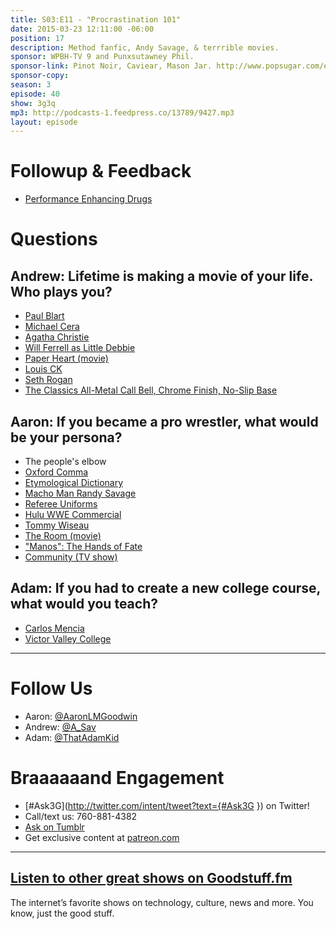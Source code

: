 ```yaml
---
title: S03:E11 - "Procrastination 101"
date: 2015-03-23 12:11:00 -06:00
position: 17
description: Method fanfic, Andy Savage, & terrrible movies.
sponsor: WPBH-TV 9 and Punxsutawney Phil.
sponsor-link: Pinot Noir, Caviear, Mason Jar. http://www.popsugar.com/entertainment/Pinot-Noir-Song-From-Unbreakable-Kimmy-Schmidt-37091502
sponsor-copy: 
season: 3
episode: 40
show: 3g3q
mp3: http://podcasts-1.feedpress.co/13789/9427.mp3
layout: episode
---
```


# Followup & Feedback

- [Performance Enhancing Drugs](http://www.mayoclinic.org/healthy-living/fitness/in-depth/performance-enhancing-drugs/art-20046134)

# Questions

## Andrew: Lifetime is making a movie of your life. Who plays you?
- [Paul Blart](http://www.sonypictures.com/movies/paulblartmallcop2/)
- [Michael Cera](http://www.imdb.com/name/nm0148418/)
- [Agatha Christie](http://www.agathachristie.com/)
- [Will Ferrell as Little Debbie](http://www.youtube.com/watch?v=s8rev7S3lC8)
- [Paper Heart (movie)](http://www.imdb.com/title/tt1331064/)
- [Louis CK](https://www.louisck.net/)
- [Seth Rogan](http://www.imdb.com/name/nm0736622/)
- [The Classics All-Metal Call Bell, Chrome Finish, No-Slip Base](http://amzn.com/B004Y4HAR4?tag=aar06-20)

## Aaron: If you became a pro wrestler, what would be your persona?
- The people's elbow
- [Oxford Comma](http://en.wikipedia.org/wiki/Serial_comma)
- [Etymological Dictionary](http://www.etymonline.com/)
- [Macho Man Randy Savage](http://en.wikipedia.org/wiki/Randy_Savage)
- [Referee Uniforms](http://www.officialsports.com/Referee-Uniforms/b/3258493011)
- [Hulu WWE Commercial](https://youtu.be/DzltiVDVb5M)
- [Tommy Wiseau](http://en.wikipedia.org/wiki/Tommy_Wiseau)
- [The Room (movie)](http://www.theroommovie.com/)
- ["Manos": The Hands of Fate](http://www.imdb.com/title/tt0060666/)
- [Community (TV show)](http://www.nbc.com/community)

## Adam: If you had to create a new college course, what would you teach?
- [Carlos Mencia](http://en.wikipedia.org/wiki/Carlos_Mencia)
- [Victor Valley College](http://www.vvc.edu/)

***

# Follow Us
* Aaron: [@AaronLMGoodwin](http://twitter.com/aaronlmgoodwin)
* Andrew: [@A_Sav](http://twitter.com/a_sav)
* Adam: [@ThatAdamKid](http://twitter.com/thatadamkid)

# Braaaaaand Engagement
* [#Ask3G](http://twitter.com/intent/tweet?text={#Ask3G }) on Twitter!
* Call/text us: 760-881-4382
* [Ask on Tumblr](http://3g3q.co/ask)
* Get exclusive content at [patreon.com](http://www.patreon.com/3g3q)

***

## [Listen to other great shows on Goodstuff.fm](http://goodstuff.fm/)
The internet’s favorite shows on technology, culture, news and more. You know, just the good stuff.

